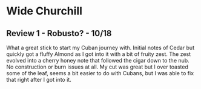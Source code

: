 # Wide Churchill

## Review 1 - Robusto? - 10/18

What a great stick to start my Cuban journey with. Initial notes of Cedar but quickly got a fluffy Almond as I got into it with a bit of fruity zest. The zest evolved into a cherry honey note that followed the cigar down to the nub. No construction or burn issues at all. My cut was great but I over toasted some of the leaf, seems a bit easier to do with Cubans, but I was able to fix that right after I got into it.
